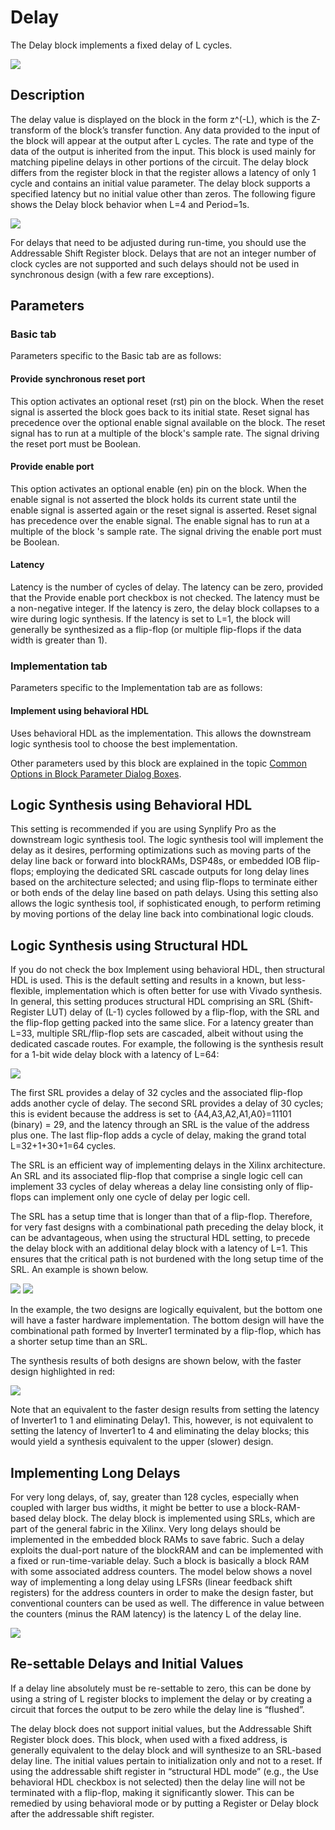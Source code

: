 # Delay

The Delay block implements a fixed delay of L cycles.

![](./Images/block.png)

## Description

The delay value is displayed on the block in the form z^(-L), which is
the Z-transform of the block’s transfer function. Any data provided to
the input of the block will appear at the output after L cycles. The
rate and type of the data of the output is inherited from the input.
This block is used mainly for matching pipeline delays in other portions
of the circuit. The delay block differs from the register block in that
the register allows a latency of only 1 cycle and contains an initial
value parameter. The delay block supports a specified latency but no
initial value other than zeros. The following figure shows the Delay
block behavior when L=4 and Period=1s.

  
![](./Images/lua1538085457280.png)  

For delays that need to be adjusted during run-time, you should use the
Addressable Shift Register block. Delays that are not an integer number
of clock cycles are not supported and such delays should not be used in
synchronous design (with a few rare exceptions).

## Parameters

### Basic tab  
Parameters specific to the Basic tab are as follows:

#### Provide synchronous reset port  
This option activates an optional reset (rst) pin on the block. When the
reset signal is asserted the block goes back to its initial state. Reset
signal has precedence over the optional enable signal available on the
block. The reset signal has to run at a multiple of the block's sample
rate. The signal driving the reset port must be Boolean.

#### Provide enable port 
This option activates an optional enable (en) pin on the block. When the
enable signal is not asserted the block holds its current state until
the enable signal is asserted again or the reset signal is asserted.
Reset signal has precedence over the enable signal. The enable signal
has to run at a multiple of the block 's sample rate. The signal driving
the enable port must be Boolean.

#### Latency  
Latency is the number of cycles of delay. The latency can be zero,
provided that the Provide enable port checkbox is not checked. The
latency must be a non-negative integer. If the latency is zero, the
delay block collapses to a wire during logic synthesis. If the latency
is set to L=1, the block will generally be synthesized as a flip-flop
(or multiple flip-flops if the data width is greater than 1).


### Implementation tab  
Parameters specific to the Implementation tab are as follows:

#### Implement using behavioral HDL  
Uses behavioral HDL as the implementation. This allows the downstream
logic synthesis tool to choose the best implementation.

Other parameters used by this block are explained in the topic [Common
Options in Block Parameter Dialog
Boxes](matlab:helpview(vmcHelp('name','common-options'))).

## Logic Synthesis using Behavioral HDL

This setting is recommended if you are using Synplify Pro as the
downstream logic synthesis tool. The logic synthesis tool will implement
the delay as it desires, performing optimizations such as moving parts
of the delay line back or forward into blockRAMs, DSP48s, or embedded
IOB flip-flops; employing the dedicated SRL cascade outputs for long
delay lines based on the architecture selected; and using flip-flops to
terminate either or both ends of the delay line based on path delays.
Using this setting also allows the logic synthesis tool, if
sophisticated enough, to perform retiming by moving portions of the
delay line back into combinational logic clouds.

## Logic Synthesis using Structural HDL

If you do not check the box Implement using behavioral HDL, then
structural HDL is used. This is the default setting and results in a
known, but less-flexible, implementation which is often better for use
with Vivado synthesis. In general, this setting produces structural HDL
comprising an SRL (Shift-Register LUT) delay of (L-1) cycles followed by
a flip-flop, with the SRL and the flip-flop getting packed into the same
slice. For a latency greater than L=33, multiple SRL/flip-flop sets are
cascaded, albeit without using the dedicated cascade routes. For
example, the following is the synthesis result for a 1-bit wide delay
block with a latency of L=64:


![](./Images/jsy1538085458405.png)  

The first SRL provides a delay of 32 cycles and the associated flip-flop
adds another cycle of delay. The second SRL provides a delay of 30
cycles; this is evident because the address is set to
{A4,A3,A2,A1,A0}=11101 (binary) = 29, and the latency through an SRL is
the value of the address plus one. The last flip-flop adds a cycle of
delay, making the grand total L=32+1+30+1=64 cycles.

The SRL is an efficient way of implementing delays in the Xilinx
architecture. An SRL and its associated flip-flop that comprise a single
logic cell can implement 33 cycles of delay whereas a delay line
consisting only of flip-flops can implement only one cycle of delay per
logic cell.

The SRL has a setup time that is longer than that of a flip-flop.
Therefore, for very fast designs with a combinational path preceding the
delay block, it can be advantageous, when using the structural HDL
setting, to precede the delay block with an additional delay block with
a latency of L=1. This ensures that the critical path is not burdened
with the long setup time of the SRL. An example is shown below.


![](./Images/zba1555432813843.png) ![](./Images/fud1555437330166.png)

In the example, the two designs are logically equivalent, but the bottom
one will have a faster hardware implementation. The bottom design will
have the combinational path formed by Inverter1 terminated by a
flip-flop, which has a shorter setup time than an SRL.

The synthesis results of both designs are shown below, with the faster
design highlighted in red:

  
![](./Images/fwy1538085460731.png)  

Note that an equivalent to the faster design results from setting the
latency of Inverter1 to 1 and eliminating Delay1. This, however, is not
equivalent to setting the latency of Inverter1 to 4 and eliminating the
delay blocks; this would yield a synthesis equivalent to the upper
(slower) design.

## Implementing Long Delays

For very long delays, of, say, greater than 128 cycles, especially when
coupled with larger bus widths, it might be better to use a
block-RAM-based delay block. The delay block is implemented using SRLs,
which are part of the general fabric in the Xilinx. Very long delays
should be implemented in the embedded block RAMs to save fabric. Such a
delay exploits the dual-port nature of the blockRAM and can be
implemented with a fixed or run-time-variable delay. Such a block is
basically a block RAM with some associated address counters. The model
below shows a novel way of implementing a long delay using LFSRs (linear
feedback shift registers) for the address counters in order to make the
design faster, but conventional counters can be used as well. The
difference in value between the counters (minus the RAM latency) is the
latency L of the delay line.

  
![](./Images/dsd1538085461723.png)  

## Re-settable Delays and Initial Values

If a delay line absolutely must be re-settable to zero, this can be done
by using a string of L register blocks to implement the delay or by
creating a circuit that forces the output to be zero while the delay
line is “flushed”.

The delay block does not support initial values, but the Addressable
Shift Register block does. This block, when used with a fixed address,
is generally equivalent to the delay block and will synthesize to an
SRL-based delay line. The initial values pertain to initialization only
and not to a reset. If using the addressable shift register in
“structural HDL mode” (e.g., the Use behavioral HDL checkbox is not
selected) then the delay line will not be terminated with a flip-flop,
making it significantly slower. This can be remedied by using behavioral
mode or by putting a Register or Delay block after the addressable shift
register.
